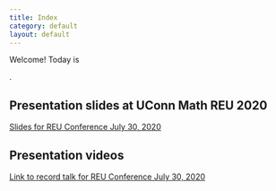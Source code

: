 ```yaml
---
title: Index
category: default
layout: default
---
```


<!--Welcome to {{site.data.course.number}}: {{site.data.course.name}}, this {{site.data.course.term}}! -->

Welcome! Today is 
<script>
<!-- Begin
var now = new Date();
var days = new Array('Sunday','Monday','Tuesday','Wednesday','Thursday','Friday','Saturday');
var months = new Array('January','February','March','April','May','June','July','August','September','October','November','December');
var date = ((now.getDate()<10) ? "0" : "")+ now.getDate();
function fourdigits(number) {
    return (number < 1000) ? number + 1900 : number;
}
today =  days[now.getDay()] + ", " +
         months[now.getMonth()] + " " +
         date + ", " +
         (fourdigits(now.getYear())) ;
document.write(today);
//  End -->
</script>.

<!-- Please refresh the page at each visit! -->

## Presentation slides at UConn Math REU 2020

[Slides for REU Conference July 30, 2020](main.pdf)

## Presentation videos

[Link to record talk for REU Conference July 30, 2020](todo)
